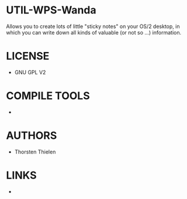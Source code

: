 UTIL-WPS-Wanda
==============

Allows you to create lots of little "sticky notes" on your OS/2 desktop, in which you can write down all kinds of valuable (or not so ...) information.

LICENSE
===============
* GNU GPL V2

COMPILE TOOLS
===============
* 

AUTHORS
===============
* Thorsten Thielen

LINKS
===============
* 
